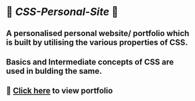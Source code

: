 # :beginner: ***CSS-Personal-Site*** :beginner:

## A personalised personal website/ portfolio which is built by utilising the various properties of CSS.
## Basics and Intermediate concepts of CSS are used in bulding the same.

## :maple_leaf: [Click here](https://rohitbhat1603.github.io/CSS-Personal-Site/) to view portfolio



